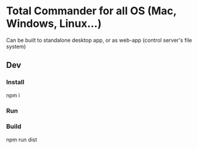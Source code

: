 # Total Commander for all OS (Mac, Windows, Linux...)

Can be built to standalone desktop app, or as web-app (control server's file system)

## Dev

### Install
npm i

### Run

### Build
npm run dist